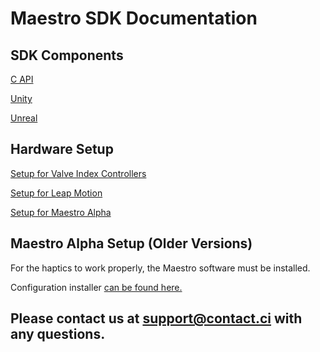 # Maestro SDK Documentation

## SDK Components
[C API](https://contact-control-interfaces.github.io/maestro-sdk-docs/C/html/index.html)

[Unity](https://contact-control-interfaces.github.io/maestro-sdk-docs/Unity/2.6.0/)

[Unreal](https://contact-control-interfaces.github.io/maestro-sdk-docs/Unreal/)

## Hardware Setup
[Setup for Valve Index Controllers](https://contact-control-interfaces.github.io/maestro-sdk-docs/Setup/setup_valve_index)

[Setup for Leap Motion](https://contact-control-interfaces.github.io/maestro-sdk-docs/Setup/setup_leap_motion)

[Setup for Maestro Alpha](https://contact-control-interfaces.github.io/maestro-sdk-docs/Setup/setup_alpha)

## Maestro Alpha Setup (Older Versions)
For the haptics to work properly, the Maestro software must be installed.

Configuration installer [can be found here.](https://github.com/Contact-Control-Interfaces/maestro-installer)
  
## Please contact us at <support@contact.ci> with any questions.
